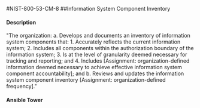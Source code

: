 #NIST-800-53-CM-8
##Information System Component Inventory
#### Description
"The organization:
  a.  Develops and documents an inventory of information system components that:
    1.  Accurately reflects the current information system;
    2.  Includes all components within the authorization boundary of the information system;
    3.  Is at the level of granularity deemed necessary for tracking and reporting; and
    4.  Includes [Assignment: organization-defined information deemed necessary to achieve effective information system component accountability]; and
  b.  Reviews and updates the information system component inventory [Assignment: organization-defined frequency]."
#### Ansible Tower

